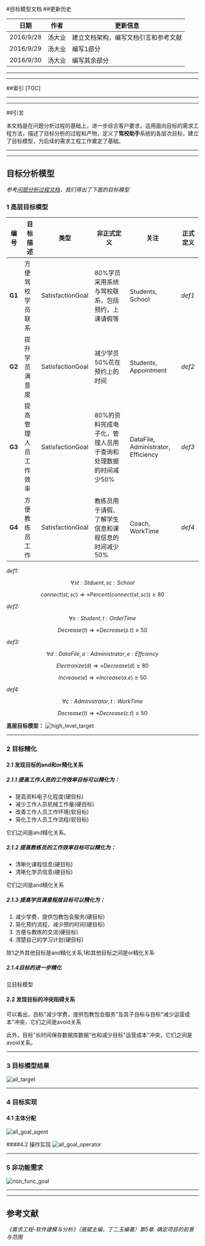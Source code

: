 

#目标模型文档
##更新历史

| 日期        | 作者   | 更新信息               |
| --------- | ---- | ------------------ |
| 2016/9/28 | 汤大业  | 建立文档架构，编写文档引言和参考文献 |
| 2016/9/29 | 汤大业  | 编写1部分              |
| 2016/9/30 | 汤大业  | 编写其余部分             |

---

---
##索引
[TOC]

---
---

##引言

​	本文档是在问题分析过程的基础上，进一步综合客户要求，运用面向目标的需求工程方法，描述了目标分析的过程和产物，定义了**驾校助手**系统的各层次目标，建立了目标模型，为后续的需求工程工作奠定了基础。

---
---
## 目标分析模型

*参考[问题分析过程文档](https://github.com/CnNjuTdy/Requirements/blob/master/md/%E9%97%AE%E9%A2%98%E5%88%86%E6%9E%90%E8%BF%87%E7%A8%8B.md)，我们得出了下面的目标模型*

### 1 高层目标模型
| 编号     | 目标描述       | 类型               | 非正式定义                             | 关注                                  | 正式定义   |
| ------ | ---------- | ---------------- | --------------------------------- | ----------------------------------- | ------ |
| **G1** | 方便驾校学员联系   | SatisfactionGoal | 80%学员采用系统与驾校联系，包括预约，上课请假等         | Students, School                    | *def1* |
| **G2** | 提升学员满意度    | SatisfactionGoal | 减少学员50%花在预约上的时间                   | Students, Appointment               | *def2* |
| **G3** | 提高管理人员工作效率 | SatisfactionGoal | 80%的资料完成电子化，管理人员用于查询和处理数据的时间减少50% | DataFile, Administrator, Efficiency | *def3* |
| **G4** | 方便教练员工作    | SatisfactionGoal | 教练员用于请假、了解学生信息和课程信息的时间减少50%       | Coach, WorkTime                     | *def4* |

*def1:*

$$
\forall st:Stduent,sc:School
$$

$$
connect(st,sc)\Rightarrow\diamond Percent(connect(st,sc))\ge80
$$

*def2:*

$$
\forall s:Student, t:OrderTime
$$

$$
Decrease(t)\Rightarrow \diamond Decrease(s.t)\ge 50
$$

*def3:*

$$
\forall d:DataFile, a:Administrator, e:Effciency
$$

$$
Electronize(d)\Rightarrow \diamond Decrease(d)\ge 80
$$

$$
Increase(e)\Rightarrow \diamond Increase(a.e)\ge 50
$$

*def4:*

$$
\forall c:Administrator, t:WorkTime
$$

$$
Decrease(t)\Rightarrow \diamond Decrease(c.t)\ge 50
$$



**高层目标模型：**
![high_level_target](https://github.com/CnNjuTdy/Requirements/blob/master/md/img/high_level_goal.png?raw=true)

---
### 2 目标精化

#### 2.1 发现目标的and和or精化关系	 

##### 2.1.1 提高工作人员的工作效率目标可以精化为：

- 提高资料电子化程度(硬目标)
- 减少工作人员机械工作量(硬目标)
- 改善工作人员工作环境(软目标)
- 简化工作人员工作流程(软目标)

它们之间是and精化关系。

##### 2.1.2 提高教练员的工作效率目标可以精化为：

- 清晰化课程信息(硬目标)
- 清晰化学员信息(硬目标)

它们之间是and精化关系

##### 2.1.3 提高学员满意程度目标可以精化为：

1. 减少学费，提供包教包会服务(硬目标)
2. 简化预约流程，减少预约时间(硬目标)
3. 方便与教练的交流(硬目标)
4. 清楚自己的学习计划(硬目标)

除1之外其他目标是and精化关系,1和其他目标之间是or精化关系

##### 2.1.4目标的进一步精化

见目标模型


#### 2.2 发现目标的冲突阻碍关系

可以看出，目标"减少学费，提供包教包会服务"及其子目标与目标"减少运营成本"冲突，它们之间是avoid关系

此外，目标”长时间保存数据库数据“也和减少目标"运营成本"冲突，它们之间是avoid关系。

---

### 3 目标模型结果
![all_target](https://github.com/CnNjuTdy/Requirements/blob/master/md/img/all_goal.png?raw=true)

---

### 4 目标实现

#### 4.1 主体分配
![all_goal_agent](https://github.com/CnNjuTdy/Requirements/blob/master/md/img/all_goal_agent.png?raw=true)

####4.2 操作实现
![all_goal_operator](https://github.com/CnNjuTdy/Requirements/blob/master/md/img/all_goal_operator.png?raw=true)

---

### 5 非功能需求
![non_func_goal](https://github.com/CnNjuTdy/Requirements/blob/master/md/img/non_func_goal..png?raw=true)

---
---

## 参考文献


*《需求工程-软件建模与分析》（骆斌主编，丁二玉编著）第5章. 确定项目的前景与范围*
